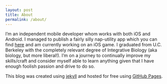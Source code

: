 ```yaml
---
layout: post
title: About
permalink: /about/
---
```

I’m an independent mobile developer whom works with both iOS and Android. I managed to publish a fairly silly nap-utility app which you can find [here](https://play.google.com/store/apps/details?id=com.cedideas.catnap) and am currently working on an iOS game. I graduated from U.C. Berkeley with the completely relevant degree of Integrative Biology (aka biology, but more liberal!). I’m on a journey to continually improve my skills/craft and consider myself able to learn anything given that I have enough foolish passion and drive to do so.

This blog was created using [jekyll](http://jekyllrb.com) and hosted for free using [GitHub Pages](https://pages.github.com).
